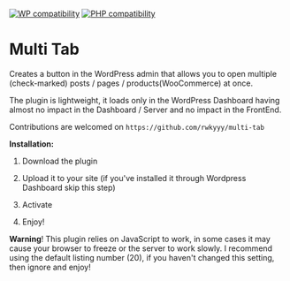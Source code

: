 [![WP compatibility](https://plugintests.com/plugins/wporg/multi-tab/wp-badge.svg)](https://plugintests.com/plugins/wporg/multi-tab/latest)
[![PHP compatibility](https://plugintests.com/plugins/wporg/multi-tab/php-badge.svg)](https://plugintests.com/plugins/wporg/multi-tab/latest)
# Multi Tab
Creates a button in the WordPress admin that allows you to open multiple (check-marked) posts / pages / products(WooCommerce) at once.

The plugin is lightweight, it loads only in the WordPress Dashboard having almost no impact in the Dashboard / Server and no impact in the FrontEnd.

Contributions are welcomed on `https://github.com/rwkyyy/multi-tab`

**Installation:**

1. Download  the plugin

2. Upload it to your site (if you've installed it through Wordpress Dashboard skip this step)

3. Activate

4. Enjoy!

**Warning**! This plugin relies on JavaScript to work, in some cases it may cause your browser to freeze or the server to work slowly. I recommend using the default listing number (20), if you haven't changed this setting, then ignore and enjoy!
